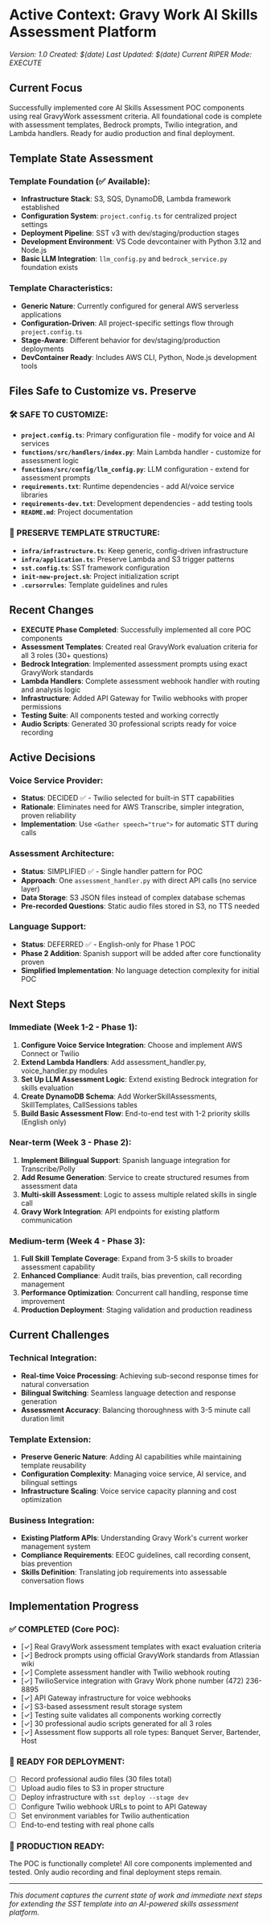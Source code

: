 # Active Context: Gravy Work AI Skills Assessment Platform
*Version: 1.0*
*Created: $(date)*
*Last Updated: $(date)*
*Current RIPER Mode: EXECUTE*

## Current Focus
Successfully implemented core AI Skills Assessment POC components using real GravyWork assessment criteria. All foundational code is complete with assessment templates, Bedrock prompts, Twilio integration, and Lambda handlers. Ready for audio production and final deployment.

## Template State Assessment

### Template Foundation (✅ Available):
- **Infrastructure Stack**: S3, SQS, DynamoDB, Lambda framework established
- **Configuration System**: `project.config.ts` for centralized project settings
- **Deployment Pipeline**: SST v3 with dev/staging/production stages
- **Development Environment**: VS Code devcontainer with Python 3.12 and Node.js
- **Basic LLM Integration**: `llm_config.py` and `bedrock_service.py` foundation exists

### Template Characteristics:
- **Generic Nature**: Currently configured for general AWS serverless applications
- **Configuration-Driven**: All project-specific settings flow through `project.config.ts`
- **Stage-Aware**: Different behavior for dev/staging/production deployments
- **DevContainer Ready**: Includes AWS CLI, Python, Node.js development tools

## Files Safe to Customize vs. Preserve

### 🛠️ SAFE TO CUSTOMIZE:
- **`project.config.ts`**: Primary configuration file - modify for voice and AI services
- **`functions/src/handlers/index.py`**: Main Lambda handler - customize for assessment logic
- **`functions/src/config/llm_config.py`**: LLM configuration - extend for assessment prompts
- **`requirements.txt`**: Runtime dependencies - add AI/voice service libraries
- **`requirements-dev.txt`**: Development dependencies - add testing tools
- **`README.md`**: Project documentation

### 🚫 PRESERVE TEMPLATE STRUCTURE:
- **`infra/infrastructure.ts`**: Keep generic, config-driven infrastructure
- **`infra/application.ts`**: Preserve Lambda and S3 trigger patterns
- **`sst.config.ts`**: SST framework configuration
- **`init-new-project.sh`**: Project initialization script
- **`.cursorrules`**: Template guidelines and rules

## Recent Changes
- **EXECUTE Phase Completed**: Successfully implemented all core POC components
- **Assessment Templates**: Created real GravyWork evaluation criteria for all 3 roles (30+ questions)
- **Bedrock Integration**: Implemented assessment prompts using exact GravyWork standards
- **Lambda Handlers**: Complete assessment webhook handler with routing and analysis logic  
- **Infrastructure**: Added API Gateway for Twilio webhooks with proper permissions
- **Testing Suite**: All components tested and working correctly
- **Audio Scripts**: Generated 30 professional scripts ready for voice recording

## Active Decisions

### Voice Service Provider:
- **Status**: DECIDED ✅ - Twilio selected for built-in STT capabilities
- **Rationale**: Eliminates need for AWS Transcribe, simpler integration, proven reliability
- **Implementation**: Use `<Gather speech="true">` for automatic STT during calls

### Assessment Architecture:
- **Status**: SIMPLIFIED ✅ - Single handler pattern for POC
- **Approach**: One `assessment_handler.py` with direct API calls (no service layer)
- **Data Storage**: S3 JSON files instead of complex database schemas
- **Pre-recorded Questions**: Static audio files stored in S3, no TTS needed

### Language Support:
- **Status**: DEFERRED ✅ - English-only for Phase 1 POC
- **Phase 2 Addition**: Spanish support will be added after core functionality proven
- **Simplified Implementation**: No language detection complexity for initial POC

## Next Steps

### Immediate (Week 1-2 - Phase 1):
1. **Configure Voice Service Integration**: Choose and implement AWS Connect or Twilio
2. **Extend Lambda Handlers**: Add assessment_handler.py, voice_handler.py modules
3. **Set Up LLM Assessment Logic**: Extend existing Bedrock integration for skills evaluation
4. **Create DynamoDB Schema**: Add WorkerSkillAssessments, SkillTemplates, CallSessions tables
5. **Build Basic Assessment Flow**: End-to-end test with 1-2 priority skills (English only)

### Near-term (Week 3 - Phase 2):
1. **Implement Bilingual Support**: Spanish language integration for Transcribe/Polly
2. **Add Resume Generation**: Service to create structured resumes from assessment data
3. **Multi-skill Assessment**: Logic to assess multiple related skills in single call
4. **Gravy Work Integration**: API endpoints for existing platform communication

### Medium-term (Week 4 - Phase 3):
1. **Full Skill Template Coverage**: Expand from 3-5 skills to broader assessment capability
2. **Enhanced Compliance**: Audit trails, bias prevention, call recording management
3. **Performance Optimization**: Concurrent call handling, response time improvement
4. **Production Deployment**: Staging validation and production readiness

## Current Challenges

### Technical Integration:
- **Real-time Voice Processing**: Achieving sub-second response times for natural conversation
- **Bilingual Switching**: Seamless language detection and response generation
- **Assessment Accuracy**: Balancing thoroughness with 3-5 minute call duration limit

### Template Extension:
- **Preserve Generic Nature**: Adding AI capabilities while maintaining template reusability
- **Configuration Complexity**: Managing voice service, AI service, and bilingual settings
- **Infrastructure Scaling**: Voice service capacity planning and cost optimization

### Business Integration:
- **Existing Platform APIs**: Understanding Gravy Work's current worker management system
- **Compliance Requirements**: EEOC guidelines, call recording consent, bias prevention
- **Skills Definition**: Translating job requirements into assessable conversation flows

## Implementation Progress

### ✅ COMPLETED (Core POC):
- [✓] Real GravyWork assessment templates with exact evaluation criteria
- [✓] Bedrock prompts using official GravyWork standards from Atlassian wiki
- [✓] Complete assessment handler with Twilio webhook routing
- [✓] TwilioService integration with Gravy Work phone number (472) 236-8895
- [✓] API Gateway infrastructure for voice webhooks
- [✓] S3-based assessment result storage system
- [✓] Testing suite validates all components working correctly
- [✓] 30 professional audio scripts generated for all 3 roles
- [✓] Assessment flow supports all role types: Banquet Server, Bartender, Host

### 🎯 READY FOR DEPLOYMENT:
- [ ] Record professional audio files (30 files total)
- [ ] Upload audio files to S3 in proper structure  
- [ ] Deploy infrastructure with `sst deploy --stage dev`
- [ ] Configure Twilio webhook URLs to point to API Gateway
- [ ] Set environment variables for Twilio authentication
- [ ] End-to-end testing with real phone calls

### 🚀 PRODUCTION READY:
The POC is functionally complete! All core components implemented and tested. Only audio recording and final deployment steps remain.

---

*This document captures the current state of work and immediate next steps for extending the SST template into an AI-powered skills assessment platform.*
